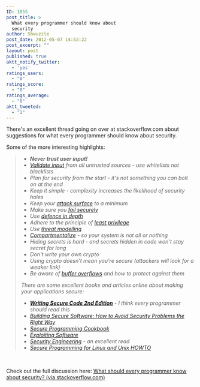 ```yaml
---
ID: 1855
post_title: >
  What every programmer should know about
  security
author: Shwuzzle
post_date: 2012-05-07 14:52:22
post_excerpt: ""
layout: post
published: true
aktt_notify_twitter:
  - 'yes'
ratings_users:
  - "0"
ratings_score:
  - "0"
ratings_average:
  - "0"
aktt_tweeted:
  - "1"
---
```

There's an excellent thread going on over at stackoverflow.com about suggestions for what every programmer should know about security.

Some of the more interesting highlights:
<blockquote>
<ul>
	<li><em><strong>Never trust user input!</strong></em></li>
	<li><em><a href="http://www.ibm.com/developerworks/library/l-sp2.html">Validate input</a> from all untrusted sources - use whitelists not blacklists</em></li>
	<li><em>Plan for security from the start - it's not something you can bolt on at the end</em></li>
	<li><em>Keep it simple - complexity increases the likelihood of security holes</em></li>
	<li><em>Keep your <a href="http://en.wikipedia.org/wiki/Attack_surface">attack surface</a> to a minimum</em></li>
	<li><em>Make sure you <a href="http://www.owasp.org/index.php/Fail_securely">fail securely</a></em></li>
	<li><em>Use <a href="https://buildsecurityin.us-cert.gov/bsi/articles/knowledge/principles/347-BSI.html">defence in depth</a></em></li>
	<li><em>Adhere to the principle of <a href="https://buildsecurityin.us-cert.gov/bsi/articles/knowledge/principles/351-BSI.html">least privilege</a></em></li>
	<li><em>Use <a href="http://www.owasp.org/index.php/Threat_Risk_Modeling">threat modelling</a></em></li>
	<li><em><a href="http://www.cgisecurity.com/owasp/html/ch04s09.html">Compartmentalize</a> - so your system is not all or nothing</em></li>
	<li><em>Hiding secrets is hard - and secrets hidden in code won't stay secret for long</em></li>
	<li><em>Don't write your own crypto</em></li>
	<li><em>Using crypto doesn't mean you're secure (attackers will look for a weaker link)</em></li>
	<li><em>Be aware of <a href="http://www.linuxjournal.com/article/6701">buffer overflows</a> and how to protect against them</em></li>
</ul>
<em>There are some excellent books and articles online about making your applications secure:</em>
<ul>
	<li><em><a href="http://rads.stackoverflow.com/amzn/click/0735617228"><strong>Writing Secure Code 2nd Edition</strong></a> - I think every programmer should read this</em></li>
	<li><em><a href="http://rads.stackoverflow.com/amzn/click/020172152X">Building Secure Software: How to Avoid Security Problems the Right Way </a></em></li>
	<li><em><a href="http://rads.stackoverflow.com/amzn/click/0596003943">Secure Programming Cookbook</a></em></li>
	<li><em><a href="https://docs.google.com/viewer?url=http://www.usenix.org/events/sec04/tech/slides/mcgraw.pdf">Exploiting Software</a></em></li>
	<li><em><a href="http://www.cl.cam.ac.uk/%7Erja14/book.html">Security Engineering</a> - an excellent read</em></li>
	<li><em><a href="http://www.dwheeler.com/secure-programs/Secure-Programs-HOWTO/index.html">Secure Programming for Linux and Unix HOWTO</a></em></li>
</ul>
</blockquote>
&nbsp;

Check out the full discussion here: <a href="http://stackoverflow.com/questions/2794016/what-should-every-programmer-know-about-security">What should every programmer know about security? (via stackoverflow.com)</a>
<br />&nbsp;
